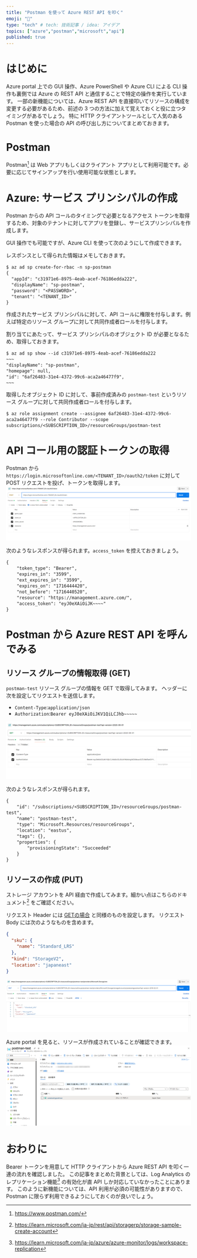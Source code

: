 ```yaml
---
title: "Postman を使って Azure REST API を叩く"
emoji: "📮"
type: "tech" # tech: 技術記事 / idea: アイデア
topics: ["azure","postman","microsoft","api"]
published: true
---
```


# はじめに
Azure portal 上での GUI 操作、Azure PowerShell や Azure CLI による CLI 操作も裏側では Azure の REST API と通信することで特定の操作を実行しています。
一部の新機能については、Azure REST API を直接叩いてリソースの構成を変更する必要があるため、前述の 3 つの方法に加えて覚えておくと役に立つタイミングがあるでしょう。
特に HTTP クライアントツールとして人気のある Postman を使った場合の API の呼び出し方についてまとめておきます。

# Postman 
Postman[^1] は Web アプリもしくはクライアント アプリとして利用可能です。必要に応じてサインアップを行い使用可能な状態とします。
[^1]:https://www.postman.com/

# Azure: サービス プリンシパルの作成
Postman からの API コールのタイミングで必要となるアクセス トークンを取得するため、対象のテナントに対してアプリを登録し、サービスプリンシパルを作成します。

GUI 操作でも可能ですが、Azure CLI を使って次のようにして作成できます。

レスポンスとして得られた情報はメモしておきます。
```
$ az ad sp create-for-rbac -n sp-postman
{
  "appId": "c31971e6-8975-4eab-acef-76186edda222",
  "displayName": "sp-postman",
  "password": "<PASSWORD>",
  "tenant": "<TENANT_ID>"
}
```

作成されたサービス プリンシパルに対して、API コールに権限を付与します。例えば特定のリソース グループに対して共同作成者ロールを付与します。

割り当てにあたって、サービス プリンシパルのオブジェクト ID が必要となるため、取得しておきます。
```
$ az ad sp show --id c31971e6-8975-4eab-acef-76186edda222
~~~
"displayName": "sp-postman",
"homepage": null,
"id": "6af26483-31e4-4372-99c6-aca2a46477f9",
~~~

```
取得したオブジェクト ID に対して、事前作成済みの `postman-test` というリソース グループに対して共同作成者ロールを付与します。

```
$ az role assignment create --assignee 6af26483-31e4-4372-99c6-aca2a46477f9 --role Contributor --scope subscriptions/<SUBSCRIPTION_ID>/resourceGroups/postman-test

```

# API コール用の認証トークンの取得
Postman から `https://login.microsoftonline.com/<TENANT_ID>/oauth2/token` に対して POST リクエストを投げ、トークンを取得します。 
![](/images/20240523-postman-azure-rest-api/token.png)

次のようなレスポンスが得られます。`access_token` を控えておきましょう。

```
{
    "token_type": "Bearer",
    "expires_in": "3599",
    "ext_expires_in": "3599",
    "expires_on": "1716444420",
    "not_before": "1716440520",
    "resource": "https://management.azure.com/",
    "access_token": "eyJ0eXAiOiJK~~~~"
}
```

# Postman から Azure REST API を呼んでみる

## リソース グループの情報取得 (GET)
`postman-test` リソース グループの情報を GET で取得してみます。
ヘッダーに次を設定してリクエストを送信します。
- `Content-Type`:`application/json`
- `Authorization`:`Bearer eyJ0eXAiOiJKV1QiLCJhb~~~~~`

![](/images/20240523-postman-azure-rest-api/GET-RG.png)

次のようなレスポンスが得られます。
```
{
    "id": "/subscriptions/<SUBSCRIPTION_ID>/resourceGroups/postman-test",
    "name": "postman-test",
    "type": "Microsoft.Resources/resourceGroups",
    "location": "eastus",
    "tags": {},
    "properties": {
        "provisioningState": "Succeeded"
    }
}
```

## リソースの作成 (PUT)
ストレージ アカウントを API 経由で作成してみます。細かい点はこちらのドキュメント[^2] をご確認ください。
[^2]:https://learn.microsoft.com/ja-jp/rest/api/storagerp/storage-sample-create-account


リクエスト Header には [GETの場合](#リソース-グループの情報取得-get) と同様のものを設定します。
リクエスト Body には次のようなものを含めます。
```json
{
  "sku": {
    "name": "Standard_LRS"
  },
  "kind": "StorageV2",
  "location": "japaneast"
}
```
![](/images/20240523-postman-azure-rest-api/putreq.png)

Azure portal を見ると、リソースが作成されていることが確認できます。
![](/images/20240523-postman-azure-rest-api/portal-strg.png)

# おわりに
Bearer トークンを用意して HTTP クライアントから Azure REST API を叩く一連の流れを確認しました。
この記事をまとめた背景としては、Log Analytics のレプリケーション機能[^3] の有効化が直 API しか対応していなかったことにあります。
このように新機能については、API 利用が必須の可能性がありますので、Postman に限らず利用できるようにしておくのが良いでしょう。
[^3]:https://learn.microsoft.com/ja-jp/azure/azure-monitor/logs/workspace-replication